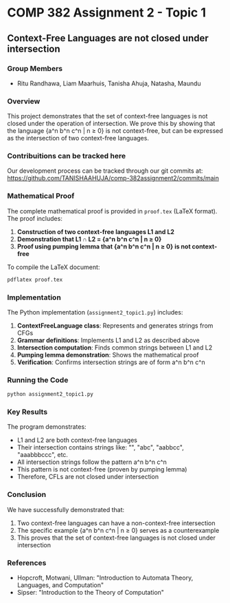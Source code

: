 # COMP 382 Assignment 2 - Topic 1

## Context-Free Languages are not closed under intersection

### Group Members
- Ritu Randhawa, Liam Maarhuis, Tanisha Ahuja, Natasha, Maundu

### Overview
This project demonstrates that the set of context-free languages is not closed under the operation of intersection. We prove this by showing that the language {a^n b^n c^n | n ≥ 0} is not context-free, but can be expressed as the intersection of two context-free languages.

### Contribuitions can be tracked here 
Our development process can be tracked through our git commits at:
https://github.com/TANISHAAHUJA/comp-382assignment2/commits/main


### Mathematical Proof

The complete mathematical proof is provided in `proof.tex` (LaTeX format). The proof includes:

1. **Construction of two context-free languages L1 and L2**
2. **Demonstration that L1 ∩ L2 = {a^n b^n c^n | n ≥ 0}**
3. **Proof using pumping lemma that {a^n b^n c^n | n ≥ 0} is not context-free**

To compile the LaTeX document:
```bash
pdflatex proof.tex
```

### Implementation

The Python implementation (`assignment2_topic1.py`) includes:

1. **ContextFreeLanguage class**: Represents and generates strings from CFGs
2. **Grammar definitions**: Implements L1 and L2 as described above
3. **Intersection computation**: Finds common strings between L1 and L2
4. **Pumping lemma demonstration**: Shows the mathematical proof
5. **Verification**: Confirms intersection strings are of form a^n b^n c^n

### Running the Code

```bash
python assignment2_topic1.py
```

### Key Results

The program demonstrates:
- L1 and L2 are both context-free languages
- Their intersection contains strings like: "", "abc", "aabbcc", "aaabbbccc", etc.
- All intersection strings follow the pattern a^n b^n c^n
- This pattern is not context-free (proven by pumping lemma)
- Therefore, CFLs are not closed under intersection

### Conclusion

We have successfully demonstrated that:
1. Two context-free languages can have a non-context-free intersection
2. The specific example {a^n b^n c^n | n ≥ 0} serves as a counterexample
3. This proves that the set of context-free languages is not closed under intersection

### References

- Hopcroft, Motwani, Ullman: "Introduction to Automata Theory, Languages, and Computation"
- Sipser: "Introduction to the Theory of Computation"
